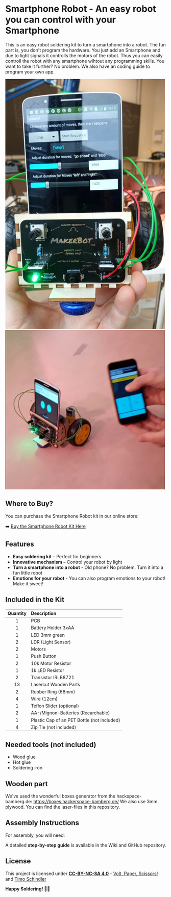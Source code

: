 # Smartphone Robot - An easy robot you can control with your Smartphone

This is an easy robot soldering kit to turn a smartphone into a robot. The fun part is, you don't program the hardware. You just add an Smartphone and due to light signals it controlls the motors of the robot. Thus you can easily controll the robot with any smartphone wihtout any programming skills. You want to take it further? No problem. We also have an coding guide to program your own app.

<img src="images/thumbnail.jpg" width=500px alt="Smartphone Robot">

<img src="images/smartphone-robot1.jpg" width=500px alt="Smartphone Robot">

## Where to Buy?
You can purchase the Smartphone Robot kit in our online store:

➡️ [Buy the Smartphone Robot Kit Here]()

## Features
- **Easy soldering kit** – Perfect for beginners
- **Innovative mechanism** – Control your robot by light
- **Turn a smartphone into a robot** - Old phone? No problem. Turn it into a fun little robot
- **Emotions for your robot** - You can also program emotions to your robot! Make it sweet!

## Included in the Kit
| Quantity  | Description 									|
|:---------:|:----------------------------------------------|
| 1 		| PCB 											|
| 1 		| Battery Holder 3xAA 							|
| 1 		| LED 3mm green 								|
| 2 		| LDR (Light Sensor) 							|
| 2 		| Motors 										|
| 1 		| Push Button 									|
| 2 		| 10k Motor Resistor 							|
| 1 		| 1k LED Resistor 								|
| 2 		| Transistor IRLB8721 							|
| 13 		| Lasercut Wooden Parts 						|
| 2			| Rubber Ring (68mm) 							|
| 4			| Wire (12cm)									|
| 1 		| Teflon Slider (optional) 						|
| 2			| AA-/Mignon-Batteries (Recarchable)			|
| 1 		| Plastic Cap of an PET Bottle (not included) 	|
| 4			| Zip Tie (not included)						|

## Needed tools (not included)
- Wood glue
- Hot glue
- Soldering iron

## Wooden part
We've used the wonderful boxes generator from the hackspace-bamberg.de: https://boxes.hackerspace-bamberg.de/
We also use 3mm plywood. You can find the laser-files in this repository.

## Assembly Instructions
For assembly, you will need:

A detailed **step-by-step guide** is available in the Wiki and GitHub repository.

## License
This project is licensed under **[CC-BY-NC-SA 4.0](https://creativecommons.org/licenses/by-nc-sa/4.0/)** - [Volt, Paper, Scissors!](https://www.voltpaperscissors.com/) and [Timo Schindler](https://shop.blinkyparts.com)



**Happy Soldering! 🚀🥚**

